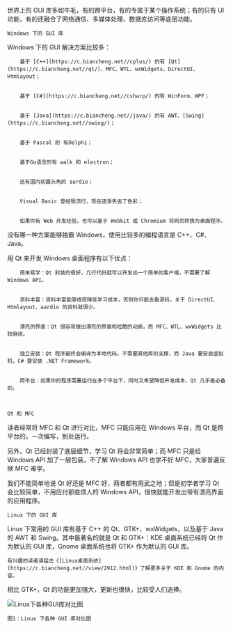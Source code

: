 世界上的 GUI 库多如牛毛，有的跨平台，有的专属于某个操作系统；有的只有 UI 功能，有的还融合了网络通信、多媒体处理、数据库访问等底层功能。

	Windows 下的 GUI 库
Windows 下的 GUI 解决方案比较多：


		基于 [C++](https://c.biancheng.net//cplus/) 的有 [Qt](https://c.biancheng.net//qt/)、MFC、WTL、wxWidgets、DirectUI、Htmlayout；

		基于 [C#](https://c.biancheng.net//csharp/) 的有 WinForm、WPF；

		基于 [Java](https://c.biancheng.net//java/) 的有 AWT、[Swing](https://c.biancheng.net//swing/)；

		基于 Pascal 的 有Delphi；

		基于Go语言的有 walk 和 electron；

		还有国内初露头角的 aardio；

		Visual Basic 曾经很流行，现在逐渐失去了色彩；

		如果你有 Web 开发经验，也可以基于 Webkit 或 Chromium 将网页转换为桌面程序。


没有哪一种方案能够独霸 Windows，使用比较多的编程语言是 C++、C#、Java。

用 Qt 来开发 Windows 桌面程序有以下优点：


		简单易学：Qt 封装的很好，几行代码就可以开发出一个简单的客户端，不需要了解 Windows API。

		资料丰富：资料丰富能够成倍降低学习成本，否则你只能去看源码，关于 DirectUI、Htmlayout、aardio 的资料就很少。

		漂亮的界面：Qt 很容易做出漂亮的界面和炫酷的动画，而 MFC、WTL、wxWidgets 比较麻烦。

		独立安装：Qt 程序最终会编译为本地代码，不需要其他库的支撑，而 Java 要安装虚拟机，C# 要安装 .NET Framework。

		跨平台：如果你的程序需要运行在多个平台下，同时又希望降低开发成本，Qt 几乎是必备的。


	Qt 和 MFC
读者经常将 MFC 和 Qt 进行对比，MFC 只能应用在 Windows 平台，而 Qt 是跨平台的，一次编写，到处运行。

另外，Qt 已经封装了底层细节，学习 Qt 将会非常简单；而 MFC 只是给 Windows API 加了一层包装，不了解 Windows API 也学不好 MFC，大家普遍反映 MFC 难学。

我们不能简单地说 Qt 好还是 MFC 好，两者都有用武之地；但是初学者学习 Qt 会比较简单，不用应付那些烦人的 Windows API，很快就能开发出带有漂亮界面的应用程序。

	Linux 下的 GUI 库
Linux 下常用的 GUI 库有基于 C++ 的 Qt、GTK+、wxWidgets，以及基于 Java 的 AWT 和 Swing。其中最著名的就是 Qt 和 GTK+：KDE 桌面系统已经将 Qt 作为默认的 GUI 库，Gnome 桌面系统也将 GTK+ 作为默认的 GUI 库。

	有兴趣的读者请猛击《[Linux桌面系统](https://c.biancheng.net//view/2912.html)》了解更多关于 KDE 和 Gnome 的内容。
相比 GTK+，Qt 的功能更加强大，更新也很快，比较受人们追捧。

![Linux下各种GUI库对比图](https://c.biancheng.net//uploads/allimg/190530/1-1Z5301332042C.gif)
	图1：Linux 下各种 GUI 库对比图
